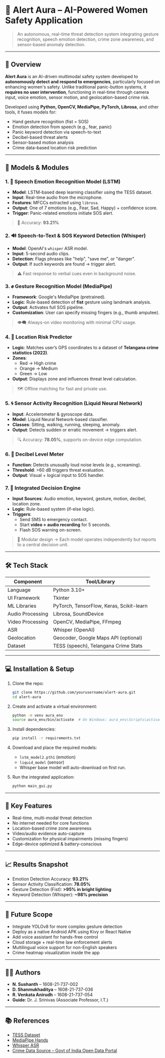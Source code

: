 
# 🚨 Alert Aura – AI-Powered Women Safety Application

> An autonomous, real-time threat detection system integrating gesture recognition, speech emotion detection, crime zone awareness, and sensor-based anomaly detection.

---

## 📌 Overview

**Alert Aura** is an AI-driven multimodal safety system developed to **autonomously detect and respond to emergencies**, particularly focused on enhancing women's safety. Unlike traditional panic-button systems, it **requires no user intervention**, functioning in real-time through camera input, voice emotion, sensor motion, and geolocation-based crime risk.

Developed using **Python, OpenCV, MediaPipe, PyTorch, Librosa**, and other tools, it fuses models for:
- Hand gesture recognition (fist = SOS)
- Emotion detection from speech (e.g., fear, panic)
- Panic keyword detection via speech-to-text
- Decibel-based threat alerts
- Sensor-based motion analysis
- Crime data–based location risk prediction

---

## 🧠 Models & Modules

### 1. 🎤 Speech Emotion Recognition Model (LSTM)
- **Model**: LSTM-based deep learning classifier using the TESS dataset.
- **Input**: Real-time audio from the microphone.
- **Features**: MFCCs extracted using `librosa`.
- **Output**: One of 7 emotions (e.g., Fear, Sad, Happy) + confidence score.
- **Trigger**: Panic-related emotions initiate SOS alert.

> 🧪 Accuracy: **93.21%**

### 2. 🔊 Speech-to-Text & SOS Keyword Detection (Whisper)
- **Model**: OpenAI's `whisper` ASR model.
- **Input**: 5-second audio clips.
- **Detection**: Flags phrases like "help", "save me", or "danger".
- **Output**: If such keywords are found → trigger alert.

> ⚠️ Fast response to verbal cues even in background noise.

### 3. ✊ Gesture Recognition Model (MediaPipe)
- **Framework**: Google's MediaPipe (pretrained).
- **Logic**: Rule-based detection of **fist** gesture using landmark analysis.
- **Output**: Activates full SOS pipeline.
- **Customization**: User can specify missing fingers (e.g., thumb amputee).

> 👁‍🗨 Always-on video monitoring with minimal CPU usage.

### 4. 📍 Location Risk Predictor
- **Logic**: Matches user’s GPS coordinates to a dataset of **Telangana crime statistics (2022)**.
- **Zones**:
  - Red → High crime
  - Orange → Medium
  - Green → Low
- **Output**: Displays zone and influences threat level calculation.

> 🗺️ Offline matching for fast and private use.

### 5. 🌀 Sensor Activity Recognition (Liquid Neural Network)
- **Input**: Accelerometer & gyroscope data.
- **Model**: Liquid Neural Network-based classifier.
- **Classes**: Sitting, walking, running, sleeping, anomaly.
- **Output**: Detects sudden or erratic movement → triggers alert.

> 🔍 Accuracy: **78.05%**, supports on-device edge computation.

### 6. 📢 Decibel Level Meter
- **Function**: Detects unusually loud noise levels (e.g., screaming).
- **Threshold**: >60 dB triggers threat evaluation.
- **Output**: Visual + logical input to SOS handler.

### 7. 🔗 Integrated Decision Engine
- **Input Sources**: Audio emotion, keyword, gesture, motion, decibel, location zone.
- **Logic**: Rule-based system (if-else logic).
- **Triggers**:
  - Send SMS to emergency contact.
  - Start **video + audio recording** for 5 seconds.
  - Flash SOS warning on-screen.

> 🔁 Modular design → Each model operates independently but reports to a central decision unit.

---

## 🛠️ Tech Stack

| Component         | Tool/Library                          |
|------------------|----------------------------------------|
| Language          | Python 3.10+                           |
| UI Framework      | Tkinter                                |
| ML Libraries      | PyTorch, TensorFlow, Keras, Scikit-learn |
| Audio Processing  | Librosa, SoundDevice                   |
| Video Processing  | OpenCV, MediaPipe, FFmpeg              |
| ASR               | Whisper (OpenAI)                       |
| Geolocation       | Geocoder, Google Maps API (optional)   |
| Dataset           | TESS (speech), Telangana Crime Stats   |

---

## 💻 Installation & Setup

1. Clone the repo:
   ```bash
   git clone https://github.com/yourusername/alert-aura.git
   cd alert-aura
   ```

2. Create and activate a virtual environment:
   ```bash
   python -m venv aura_env
   source aura_env/bin/activate  # On Windows: aura_env\Scripts\activate
   ```

3. Install dependencies:
   ```bash
   pip install -r requirements.txt
   ```

4. Download and place the required models:
   - `lstm_model2.pth1` (emotion)
   - `liquid_model` (sensor)
   - Whisper base model will auto-download on first run.

5. Run the integrated application:
   ```bash
   python main_gui.py
   ```

---

## 🎯 Key Features

- Real-time, multi-modal threat detection
- No internet needed for core functions
- Location-based crime zone awareness
- Video/audio evidence auto-capture
- Customization for physical impairments (missing fingers)
- Edge-device optimized & battery-conscious

---

## 📈 Results Snapshot

- Emotion Detection Accuracy: **93.21%**
- Sensor Activity Classification: **78.05%**
- Gesture Detection (Fist): **>95% in bright lighting**
- Keyword Detection (Whisper): **~98% precision**

---

## 🚀 Future Scope

- Integrate YOLOv8 for more complex gesture detection
- Deploy as a native Android APK using Kivy or React Native
- Add voice assistant for hands-free control
- Cloud storage + real-time law enforcement alerts
- Multilingual voice support for non-English speakers
- Crime heatmap visualization inside the app

---

## 🧑‍💻 Authors

- **N. Sushanth** – 1608-21-737-002  
- **D. Shanmukhaditya** – 1608-21-737-036  
- **R. Venkata Anirudh** – 1608-21-737-054  
- **Guide**: Dr. J. Srinivas (Associate Professor, I.T.)

---

## 📚 References

- [TESS Dataset](https://tspace.library.utoronto.ca/handle/1807/24487)  
- [MediaPipe Hands](https://google.github.io/mediapipe/)  
- [Whisper ASR](https://github.com/openai/whisper)  
- [Crime Data Source – Govt of India Open Data Portal](https://data.gov.in)
